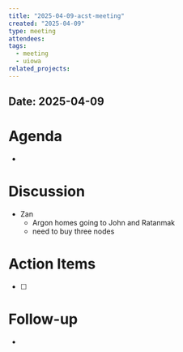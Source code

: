 ```yaml
---
title: "2025-04-09-acst-meeting"
created: "2025-04-09"
type: meeting
attendees: 
tags:
  - meeting
  - uiowa
related_projects:
---
```

## Date: 2025-04-09
# Agenda
- 

# Discussion
- Zan
	- Argon homes going to John and Ratanmak
	- need to buy three nodes

# Action Items
- [ ] 

# Follow-up
- 